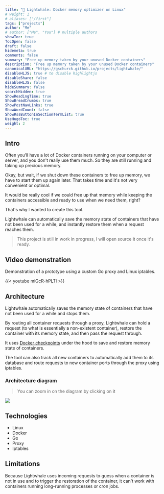 ```yaml
---
title: "🐋 Lightwhale: Docker memory optimizer on Linux"
# weight: 1
# aliases: ["/first"]
tags: ["projects"]
author: "Me"
# author: ["Me", "You"] # multiple authors
showToc: true
TocOpen: false
draft: false
hidemeta: true
comments: false
summary: "Free up memory taken by your unused Docker containers"
description: "Free up memory taken by your unused Docker containers"
canonicalURL: "https://gschurck.github.io/projects/lightwhale/"
disableHLJS: true # to disable highlightjs
disableShare: false
disableHLJS: false
hideSummary: false
searchHidden: true
ShowReadingTime: true
ShowBreadCrumbs: true
ShowPostNavLinks: true
ShowWordCount: false
ShowRssButtonInSectionTermList: true
UseHugoToc: true
weight: 2
---
```


## Intro

Often you'll have a lot of Docker containers running on your computer or server, and you don't really use them much. So they are still running and taking up precious memory.

Okay, but wait, if we shut down these containers to free up memory, we have to start them up again later. That takes time and it's not very convenient or optimal.

It would be really cool if we could free up that memory while keeping the containers accessible and ready to use when we need them, right?

That's why I wanted to create this tool.

Lightwhale can automatically save the memory state of containers that have not been used for a while, and instantly restore them when a request reaches them.

> This project is still in work in progress, I will open source it once it's ready.

## Video demonstration

Demonstration of a prototype using a custom Go proxy and Linux iptables.

{{< youtube miGcR-hPLTI >}}

## Architecture

Lightwhale automatically saves the memory state of containers that have not been used for a while and stops them.

By routing all container requests through a proxy, Lightwhale can hold a request (to what is essentially a non-existent container), restore the container with its memory state, and then pass the request through.

It uses [Docker checkpoints](https://docs.docker.com/engine/reference/commandline/checkpoint/) under the hood to save and restore memory state of containers.

The tool can also track all new containers to automatically add them to its database and route requests to new container ports through the proxy using iptables.

### Architecture diagram

> You can zoom in on the diagram by clicking on it

![](/lightwhale-mermaid-diagram.svg)

## Technologies

- Linux
- Docker
- Go
- Proxy
- Iptables

## Limitations

Because Lightwhale uses incoming requests to guess when a container is not in use and to trigger the restoration of the container, it can't work with containers running long-running processes or cron jobs.
